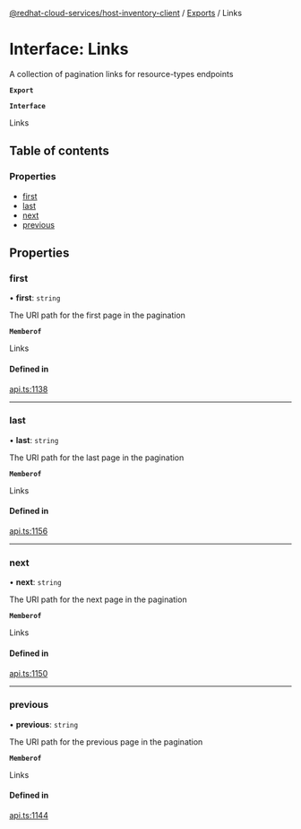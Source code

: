 [@redhat-cloud-services/host-inventory-client](../README.md) / [Exports](../modules.md) / Links

# Interface: Links

A collection of pagination links for resource-types endpoints

**`Export`**

**`Interface`**

Links

## Table of contents

### Properties

- [first](Links.md#first)
- [last](Links.md#last)
- [next](Links.md#next)
- [previous](Links.md#previous)

## Properties

### first

• **first**: `string`

The URI path for the first page in the pagination

**`Memberof`**

Links

#### Defined in

[api.ts:1138](https://github.com/RedHatInsights/javascript-clients/blob/master/packages/host-inventory/api.ts#L1138)

___

### last

• **last**: `string`

The URI path for the last page in the pagination

**`Memberof`**

Links

#### Defined in

[api.ts:1156](https://github.com/RedHatInsights/javascript-clients/blob/master/packages/host-inventory/api.ts#L1156)

___

### next

• **next**: `string`

The URI path for the next page in the pagination

**`Memberof`**

Links

#### Defined in

[api.ts:1150](https://github.com/RedHatInsights/javascript-clients/blob/master/packages/host-inventory/api.ts#L1150)

___

### previous

• **previous**: `string`

The URI path for the previous page in the pagination

**`Memberof`**

Links

#### Defined in

[api.ts:1144](https://github.com/RedHatInsights/javascript-clients/blob/master/packages/host-inventory/api.ts#L1144)
